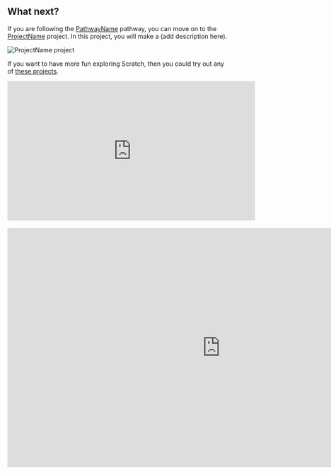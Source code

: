 ## What next?

If you are following the [PathwayName](https://projects.raspberrypi.org/en/raspberrypi/pathway-name) pathway, you can move on to the [ProjectName](https://projects.raspberrypi.org/en/projects/project-name) project. In this project, you will make a (add description here).

![ProjectName project](images/projectname-project.png)

If you want to have more fun exploring Scratch, then you could try out any of [these projects](https://projects.raspberrypi.org/en/projects?software%5B%5D=scratch&curriculum%5B%5D=%201).

 <iframe width="560" height="315" src="https://dacastdd.s.llnwi.net/signedurl-vz1/inline/vzaar/vza/55e/target/vza55e878b33da44ba913b4eeff3da3cfb_HD.mp4?p=112&s=1656000645&e=1656004245&X-Dacast-Vod=550f494c40a0246edad34d43cf5bfadc&h=ad97e0e7051fbfcf3414a1ccf19e3622 " frameborder="0" allowfullscreen></iframe>
      </iframe>

<iframe width="962" height="541" src="https://www.youtube.com/embed/7sWmA4pTCuQ?list=PLQBFqko3_sHXjYk1jnQCt_Mqtqi5gWM6t" title="Why people volunteer with CoderDojo, and tips to align motivations." frameborder="0" allow="accelerometer; autoplay; clipboard-write; encrypted-media; gyroscope; picture-in-picture" allowfullscreen></iframe>
